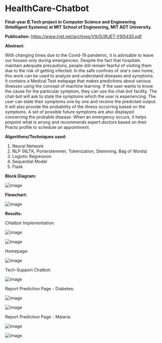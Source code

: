 # HealthCare-Chatbot

**Final-year B.Tech project in Computer Science and Engineering (Intelligent Systems) at MIT School of Engineering, MIT ADT University.**

**Publication:** https://www.irjet.net/archives/V9/i5/IRJET-V9I5430.pdf

**Abstract:**

With changing times due to the Covid-19 pandemic, it is advisable to leave our houses only during emergencies. Despite the fact that hospitals maintain adequate precautions, people still remain fearful of visiting them due to the risk of getting infected. In the safe confines of one's own 
 home, this work can be used to analyze and understand diseases and symptoms. It contains a Medical Test webpage that makes predictions about various illnesses using the concept of machine learning. If the user wants to know the cause for the particular symptom, they can use the chat-bot
facility. The chat-bot will ask to state the symptoms which the user is experiencing. The user can state their symptoms one by one and receive the predicted output. It will also provide the probability of the illness occurring based on the symptoms. A set of possible future symptoms are also displayed concerning the probable disease. When an emergency occurs, it helps pinpoint what is wrong and recommends expert doctors based on their Practo profile to schedule an appointment.

**Algorithms/Techniques used:**

1. Neural Network
2. NLP (NLTK, Porterstemmer, Tokenization, Stemming, Bag of Words)
3. Logistic Regression
4. Sequential Model
5. Flask

**Block Diagram:**

![image](https://github.com/Manaswi-Vichare/HealthCare-Chatbot/assets/83514527/59d133f7-df85-4df3-bebd-e37a6e65e8be)

**Flowchart:**

![image](https://github.com/Manaswi-Vichare/HealthCare-Chatbot/assets/83514527/b34d067a-3702-488e-813a-e4022bacbde6)

**Results:**

CHatbot Implementation:

![image](https://github.com/Manaswi-Vichare/HealthCare-Chatbot/assets/83514527/73323703-b8f1-4c99-aa01-44ebde12192c)

![image](https://github.com/Manaswi-Vichare/HealthCare-Chatbot/assets/83514527/ca5e3626-7a82-42de-98fe-5a6841c4bdc3)

Homepage:

![image](https://github.com/Manaswi-Vichare/HealthCare-Chatbot/assets/83514527/7761ab01-0b77-4dcc-b5a2-91010dc7ce28)

Tech-Support Chatbot:

![image](https://github.com/Manaswi-Vichare/HealthCare-Chatbot/assets/83514527/7d7fc326-3981-4e9c-bea4-f6c672c17380)

Report Prediction Page - Diabetes:

![image](https://github.com/Manaswi-Vichare/HealthCare-Chatbot/assets/83514527/a41b5257-3ff3-4339-99ce-c33e23d0323e)

![image](https://github.com/Manaswi-Vichare/HealthCare-Chatbot/assets/83514527/81dad733-560b-4908-94ea-56b35fdc3974)

Report Prediction Page - Malaria:

![image](https://github.com/Manaswi-Vichare/HealthCare-Chatbot/assets/83514527/ba199b32-2ee1-4288-9bb9-f458ee65abab)

![image](https://github.com/Manaswi-Vichare/HealthCare-Chatbot/assets/83514527/3a919567-b85a-44e2-be2a-e41e74e32770)
